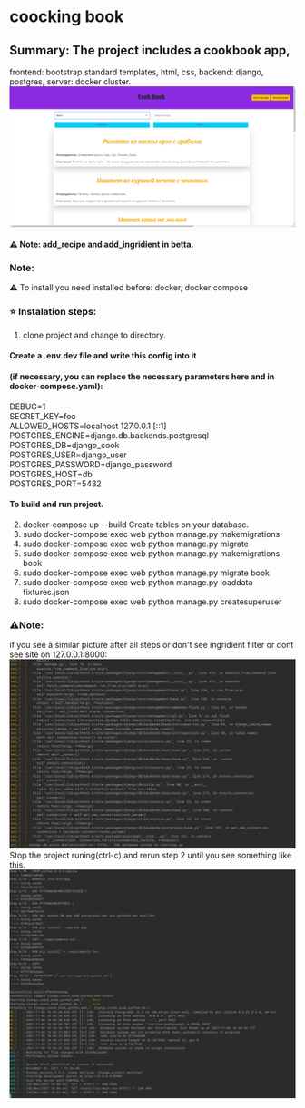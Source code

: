 # coocking book
## Summary: The project includes a cookbook app, 
frontend: bootstrap standard templates, html, css, 
backend: django, postgres, 
server: docker cluster.
![Alt text](./13.png)
#### :warning: Note: add_recipe and add_ingridient in betta.

### Note:
:warning: To install you need installed before: docker, docker compose

### :star: Instalation steps:
1) clone project and change to directory.
#### Create a .env.dev file and write this config into it
#### (if necessary, you can replace the necessary parameters here and in docker-compose.yaml):
DEBUG=1<br>
SECRET_KEY=foo<br>
ALLOWED_HOSTS=localhost 127.0.0.1 [::1]<br>
POSTGRES_ENGINE=django.db.backends.postgresql<br>
POSTGRES_DB=django_cook<br>
POSTGRES_USER=django_user<br>
POSTGRES_PASSWORD=django_password<br>
POSTGRES_HOST=db<br>
POSTGRES_PORT=5432<br>
#### To build and run project.
2) docker-compose up --build
Create tables on your database.
3) sudo docker-compose exec web python manage.py makemigrations
4) sudo docker-compose exec web python manage.py migrate
5) sudo docker-compose exec web python manage.py makemigrations book
6) sudo docker-compose exec web python manage.py migrate book
7) sudo docker-compose exec web python manage.py loaddata fixtures.json
8) sudo docker-compose exec web python manage.py createsuperuser
### :warning:Note: 
if you see a similar picture after all steps or don't see ingridient filter or dont see site on 127.0.0.1:8000:
![Alt text](./12.png)
Stop the project runing(ctrl-c) and rerun step 2
until you see something like this.
![Alt text](./11.png)
